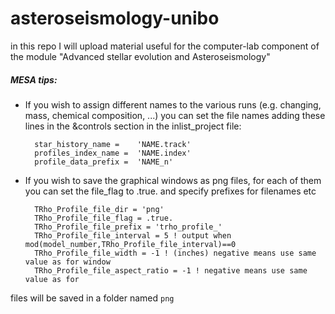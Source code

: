 # asteroseismology-unibo

in this repo I will upload material useful for the computer-lab component of the module "Advanced stellar evolution and Asteroseismology"


##### MESA tips:

- If you wish to assign different names to the various runs (e.g. changing, mass, chemical composition, ...) you can set the file names adding these lines in the &controls section in the inlist_project file:

		star_history_name =    'NAME.track'
		profiles_index_name =  'NAME.index'
		profile_data_prefix =  'NAME_n'


- If you wish to save the graphical windows as png files, for each of them you can set the file_flag to .true. and specify prefixes for filenames etc

		TRho_Profile_file_dir = 'png'
		TRho_Profile_file_flag = .true.
		TRho_Profile_file_prefix = 'trho_profile_'
		TRho_Profile_file_interval = 5 ! output when mod(model_number,TRho_Profile_file_interval)==0
		TRho_Profile_file_width = -1 ! (inches) negative means use same value as for window
		TRho_Profile_file_aspect_ratio = -1 ! negative means use same value as for 
	
files will be saved in a folder named `png`
